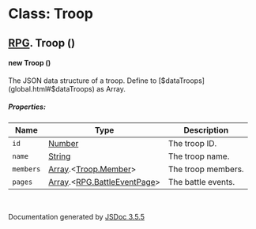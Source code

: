 # Class: Troop

## [RPG](RPG.md).  Troop ()

#### new Troop ()

The JSON data structure of a troop. Define to [$dataTroops](global.html#$dataTroops) as Array.

##### Properties:

| Name | Type | Description |
| --- | --- | --- |
| `id` | [Number](Number.md) | The troop ID. |
| `name` | [String](String.md) | The troop name. |
| `members` | [Array](Array.md).<[Troop.Member](Troop.Member.md)> | The troop members. |
| `pages` | [Array](Array.md).<[RPG.BattleEventPage](RPG.BattleEventPage.md)> | The battle events. |

<dl>
</dl>


 <br>

  Documentation generated by [JSDoc 3.5.5](https://github.com/jsdoc3/jsdoc)
